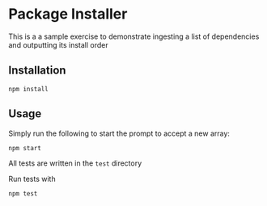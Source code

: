 # Package Installer

This is a a sample exercise to demonstrate ingesting a list of dependencies and outputting its install order

## Installation

```
npm install
```

## Usage

Simply run the following to start the prompt to accept a new array:
```
npm start
```

All tests are written in the `test` directory

Run tests with
```
npm test
```